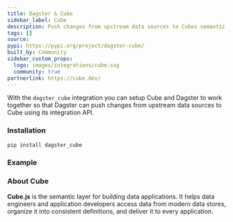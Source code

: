 ```yaml
---
title: Dagster & Cube
sidebar_label: Cube
description: Push changes from upstream data sources to Cubes semantic layer.
tags: []
source:
pypi: https://pypi.org/project/dagster-cube/
built_by: Community
sidebar_custom_props:
  logo: images/integrations/cube.svg
  community: true
partnerlink: https://cube.dev/
---
```


With the `dagster_cube` integration you can setup Cube and Dagster to work together so that Dagster can push changes from upstream data sources to Cube using its integration API.

### Installation

```bash
pip install dagster_cube
```

### Example

<CodeExample path="docs_snippets/docs_snippets/integrations/cube.py" language="python" />

### About Cube

**Cube.js** is the semantic layer for building data applications. It helps data engineers and application developers access data from modern data stores, organize it into consistent definitions, and deliver it to every application.

